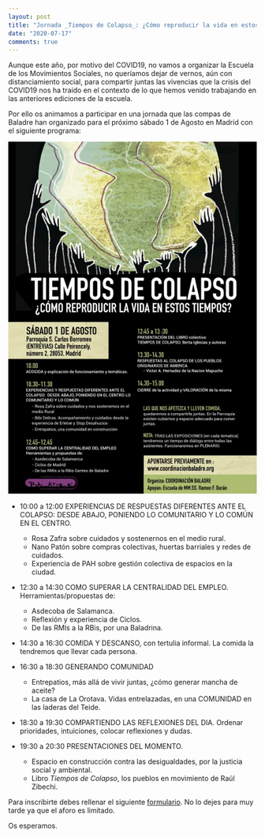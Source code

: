 ```yaml
---
layout: post
title: "Jornada _Tiempos de Colapso_: ¿Cómo reproducir la vida en estos tiempos?"
date: "2020-07-17"
comments: true
---
```


Aunque este año, por motivo del COVID19, no vamos a organizar la Escuela de los Movimientos Sociales, no queríamos dejar de vernos, aún con distanciamiento social, para compartir juntas las vivencias que la crisis del COVID19 nos ha traído en el contexto de lo que hemos venido trabajando en las anteriores ediciones de la escuela.

Por ello os animamos a participar en una jornada que las compas de Baladre han organizado para el próximo sábado 1 de Agosto en Madrid con el siguiente programa:

![Cartel Tiempos Colapso](/images/cartel-encuento-tiempos-colapso.jpg)


- 10:00 a 12:00 EXPERIENCIAS DE RESPUESTAS DIFERENTES ANTE EL COLAPSO: DESDE ABAJO, PONIENDO LO COMUNITARIO Y LO COMÚN EN EL CENTRO.
    - Rosa Zafra sobre cuidados y sostenernos en el medio rural.
    - Nano Patón sobre compras colectivas, huertas barriales y redes de cuidados.
    - Experiencia de PAH sobre gestión colectiva de espacios en la ciudad.

- 12:30 a 14:30 COMO SUPERAR LA CENTRALIDAD DEL EMPLEO. Herramientas/propuestas de:
    - Asdecoba de Salamanca.
    - Reflexión y experiencia de Ciclos.
    - De las RMIs a la RBis, por una Baladrina.

- 14:30 a 16:30 COMIDA Y DESCANSO, con tertulia informal. La comida la tendremos que llevar cada persona.

- 16:30 a 18:30 GENERANDO COMUNIDAD
    - Entrepatios, más allá de vivir juntas, ¿cómo generar mancha de aceite?
    - La casa de La Orotava. Vidas entrelazadas, en una COMUNIDAD en las laderas del Teide.

- 18:30 a 19:30 COMPARTIENDO LAS REFLEXIONES DEL DIA. Ordenar prioridades, intuiciones, colocar reflexiones y dudas.
  
- 19:30 a 20:30 PRESENTACIONES DEL MOMENTO.
    - Espacio en construcción contra las desigualdades, por la justicia social y ambiental. 
    - Libro _Tiempos de Colapso_, los pueblos en movimiento de Raúl Zibechi.

Para inscribirte debes rellenar el siguiente [formulario](https://www.coordinacionbaladre.org/encuentro/tiempo-colapso#overlay-context=). No lo dejes para muy tarde ya que el aforo es limitado.

Os esperamos.
